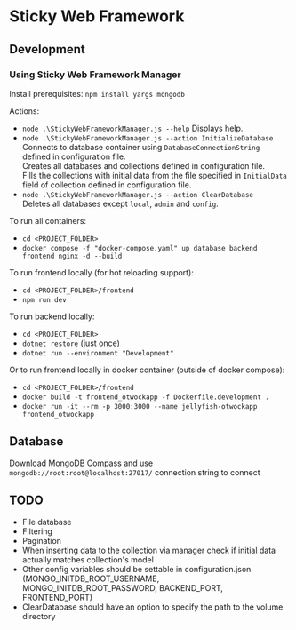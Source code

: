 
# Sticky Web Framework

## Development


### Using Sticky Web Framework Manager
Install prerequisites: `npm install yargs mongodb`

Actions:
- `node .\StickyWebFrameworkManager.js --help`
Displays help.  
- `node .\StickyWebFrameworkManager.js --action InitializeDatabase`  
Connects to database container using `DatabaseConnectionString` defined in configuration file.  
Creates all databases and collections defined in configuration file.  
Fills the collections with initial data from the file specified in `InitialData` field of collection defined in configuration file.  
- `node .\StickyWebFrameworkManager.js --action ClearDatabase`  
Deletes all databases except `local`, `admin` and `config`.  



To run all containers: 
- `cd <PROJECT_FOLDER>` 
- `docker compose -f "docker-compose.yaml" up database backend frontend nginx -d --build`

To run frontend locally (for hot reloading support):
- `cd <PROJECT_FOLDER>/frontend` 
- `npm run dev`

To run backend locally:
- `cd <PROJECT_FOLDER>`
- `dotnet restore` (just once)
- `dotnet run --environment "Development"` 

Or to run frontend locally in docker container (outside of docker compose):
- `cd <PROJECT_FOLDER>/frontend`
- `docker build -t frontend_otwockapp -f Dockerfile.development .`
- `docker run -it --rm -p 3000:3000 --name jellyfish-otwockapp frontend_otwockapp`

## Database
Download MongoDB Compass and use `mongodb://root:root@localhost:27017/` connection string to connect

## TODO
- File database
- Filtering
- Pagination
- When inserting data to the collection via manager check if initial data actually matches collection's model
- Other config variables should be settable in configuration.json (MONGO_INITDB_ROOT_USERNAME, MONGO_INITDB_ROOT_PASSWORD, BACKEND_PORT, FRONTEND_PORT)
- ClearDatabase should have an option to specify the path to the volume directory